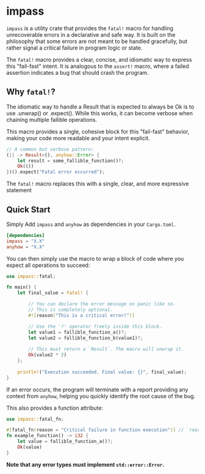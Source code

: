 # impass
`impass` is a utility crate that provides the `fatal!` macro for handling
unrecoverable errors in a declarative and safe way. It is built on the
philosophy that some errors are not meant to be handled gracefully, but rather
signal a critical failure in program logic or state.

The `fatal!` macro provides a clear, concise, and idiomatic way to express this
"fail-fast" intent. It is analogous to the `assert!` macro, where a failed
assertion indicates a bug that should crash the program.

## Why `fatal!`?
The idiomatic way to handle a Result that is expected to always be Ok is to use
.unwrap() or .expect(). While this works, it can become verbose when chaining
multiple fallible operations.

This macro provides a single, cohesive block for this "fail-fast" behavior,
making your code more readable and your intent explicit.

```rust
// A common but verbose pattern:
(|| -> Result<(), anyhow::Error> {
    let result = some_fallible_function()?;
    Ok(())
})().expect("Fatal error occurred");
```

The `fatal!` macro replaces this with a single, clear, and more expressive
statement

## Quick Start
Simply Add `impass` and `anyhow` as dependencies in your `Cargo.toml`.

```toml
[dependencies]
impass = "X.X"
anyhow = "X.X"
```

You can then simply use the macro to wrap a block of code where you expect all
operations to succeed:

```rust
use impass::fatal;

fn main() {
    let final_value = fatal! {

        // You can declare the error message on panic like so.
        // This is completely optional.
        #![reason("This is a critical error!")]

        // Use the '?' operator freely inside this block.
        let value1 = fallible_function_a()?;
        let value2 = fallible_function_b(value1)?;
        
        // This must return a `Result`. The macro will unwrap it.
        Ok(value2 * 2)
    };
    
    println!("Execution succeeded. Final value: {}", final_value);
}
```

If an error occurs, the program will terminate with a report providing any
context from `anyhow`, helping you quickly identify the root cause of the bug.

This also provides a function attribute:
```rust
use impass::fatal_fn;

#[fatal_fn(reason = "Critical failure in function execution")] // `reason` is optional.
fn example_function() -> i32 {
    let value = fallible_function_a()?;
    Ok(value)
}
```

**Note that any error types must implement `std::error::Error`.**